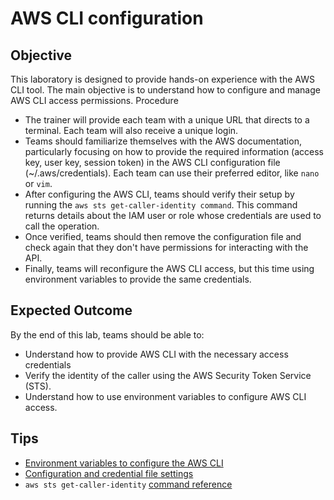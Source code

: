# AWS CLI configuration

## Objective

This laboratory is designed to provide hands-on experience with the AWS CLI tool. The main objective is to understand how to configure and manage AWS CLI access permissions.
Procedure

* The trainer will provide each team with a unique URL that directs to a terminal. Each team will also receive a unique login.
* Teams should familiarize themselves with the AWS documentation, particularly focusing on how to provide the required information (access key, user key, session token) in the AWS CLI configuration file (~/.aws/credentials). Each team can use their preferred editor, like `nano` or `vim`.
* After configuring the AWS CLI, teams should verify their setup by running the `aws sts get-caller-identity command`. This command returns details about the IAM user or role whose credentials are used to call the operation.
* Once verified, teams should then remove the configuration file and check again that they don't have permissions for interacting with the API.
* Finally, teams will reconfigure the AWS CLI access, but this time using environment variables to provide the same credentials.

## Expected Outcome

By the end of this lab, teams should be able to:

* Understand how to provide AWS CLI with the necessary access credentials
* Verify the identity of the caller using the AWS Security Token Service (STS).
* Understand how to use environment variables to configure AWS CLI access.

## Tips

* [Environment variables to configure the AWS CLI](https://docs.aws.amazon.com/cli/latest/userguide/cli-configure-envvars.html)
* [Configuration and credential file settings](https://docs.aws.amazon.com/cli/latest/userguide/cli-configure-files.html)
* `aws sts get-caller-identity` [command reference](https://awscli.amazonaws.com/v2/documentation/api/latest/reference/sts/get-caller-identity.html)
